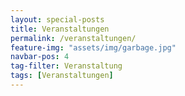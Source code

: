 ```yaml
---
layout: special-posts
title: Veranstaltungen
permalink: /veranstaltungen/
feature-img: "assets/img/garbage.jpg"
navbar-pos: 4
tag-filter: Veranstaltung
tags: [Veranstaltungen]
---
```

